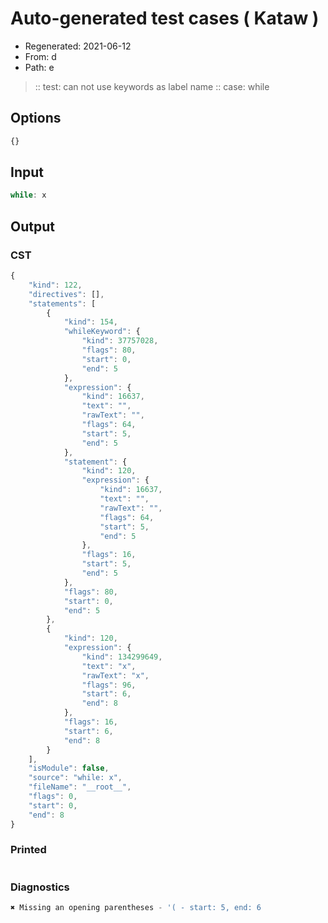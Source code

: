 # Auto-generated test cases ( Kataw )
- Regenerated: 2021-06-12
- From: d
- Path: e
> :: test: can not use keywords as label name
> :: case: while
## Options

`````js
{}
`````
## Input

`````js
while: x
`````
## Output

### CST

```javascript
{
    "kind": 122,
    "directives": [],
    "statements": [
        {
            "kind": 154,
            "whileKeyword": {
                "kind": 37757028,
                "flags": 80,
                "start": 0,
                "end": 5
            },
            "expression": {
                "kind": 16637,
                "text": "",
                "rawText": "",
                "flags": 64,
                "start": 5,
                "end": 5
            },
            "statement": {
                "kind": 120,
                "expression": {
                    "kind": 16637,
                    "text": "",
                    "rawText": "",
                    "flags": 64,
                    "start": 5,
                    "end": 5
                },
                "flags": 16,
                "start": 5,
                "end": 5
            },
            "flags": 80,
            "start": 0,
            "end": 5
        },
        {
            "kind": 120,
            "expression": {
                "kind": 134299649,
                "text": "x",
                "rawText": "x",
                "flags": 96,
                "start": 6,
                "end": 8
            },
            "flags": 16,
            "start": 6,
            "end": 8
        }
    ],
    "isModule": false,
    "source": "while: x",
    "fileName": "__root__",
    "flags": 0,
    "start": 0,
    "end": 8
}
```

### Printed

```javascript

```

### Diagnostics

```javascript
✖ Missing an opening parentheses - '( - start: 5, end: 6

```

